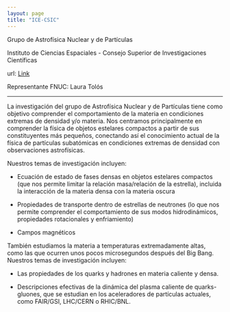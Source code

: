 ```yaml
---
layout: page
title: "ICE-CSIC"
---
```


Grupo de Astrofísica Nuclear y de Partículas

Instituto de Ciencias Espaciales - Consejo Superior de Investigaciones Científicas

url: [Link](https://www.ice.csic.es/research/theory-observations?view=article&id=58&catid=2)

Representante FNUC: Laura Tolós

---

La investigación del grupo de Astrofísica Nuclear y de Partículas tiene como objetivo comprender el comportamiento de la materia en condiciones extremas de densidad y/o materia. Nos centramos principalmente en comprender la física de objetos estelares compactos a partir de sus constituyentes más pequeños, conectando así el conocimiento actual de la física de partículas subatómicas en condiciones extremas de densidad con observaciones astrofísicas.

Nuestros temas de investigación incluyen:

- Ecuación de estado de fases densas en objetos estelares compactos (que nos permite limitar la relación masa/relación de la estrella), incluida la interacción de la materia densa con la materia oscura

- Propiedades de transporte dentro de estrellas de neutrones (lo que nos permite comprender el comportamiento de sus modos hidrodinámicos, propiedades rotacionales y enfriamiento)

- Campos magnéticos

También estudiamos la materia a temperaturas extremadamente altas, como las que ocurren unos pocos microsegundos después del Big Bang. Nuestros temas de investigación incluyen:

- Las propiedades de los quarks y hadrones en materia caliente y densa.

- Descripciones efectivas de la dinámica del plasma caliente de quarks-gluones, que se estudian en los aceleradores de partículas actuales, como FAIR/GSI, LHC/CERN o RHIC/BNL.
